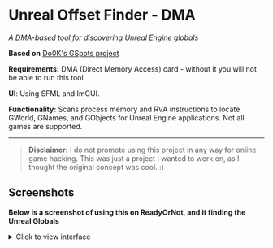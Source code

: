# Unreal Offset Finder - DMA

*A DMA-based tool for discovering Unreal Engine globals*

**Based on** [Do0K's GSpots project](https://github.com/Do0ks/GSpots)

**Requirements:** DMA (Direct Memory Access) card - without it you will not be able to run this tool.

**UI**: Using SFML and ImGUI.

**Functionality:** Scans process memory and RVA instructions to locate GWorld, GNames, and GObjects for Unreal Engine applications. Not all games are supported.

---

> **Disclaimer:** I do not promote using this project in any way for online game hacking. This was just a project I wanted to work on, as I thought the original concept was cool. :)

## Screenshots
**Below is a screenshot of using this on ReadyOrNot, and it finding the Unreal Globals**

<details>
<summary>Click to view interface</summary>

<p align="center">
  <img src="screenshots/main-interface.png" alt="Main Interface" width="800"/>
</p>

</details>